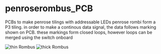 # penroserombus_PCB
PCBs to make penrose tilings with addressable LEDs
penrose rombi form a P3 tiling. in order to make a continous data signal, the data follows marking shown on PCB. these markings form closed loops, however loops can be merged using the switch onboard

![thin Rombus](https://github.com/toastedice/penroserombus_PCB/blob/main/Images/thin_rombus_3drender.jpg)
![thick Rombus](https://github.com/toastedice/penroserombus_PCB/blob/main/Images/thick_rombus_3drender.jpg)

